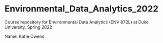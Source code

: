 # Environmental_Data_Analytics_2022

Course repository for Environmental Data Analytics (ENV 872L) at Duke University, Spring 2022

Name: Katie Owens

